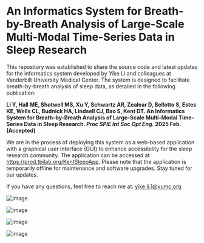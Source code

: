 # An Informatics System for Breath-by-Breath Analysis of Large-Scale Multi-Modal Time-Series Data in Sleep Research 

This repository was established to share the source code and latest updates for the informatics system developed by Yike Li and colleagues at Vanderbilt University Medical Center. The system is designed to facilitate breath-by-breath analysis of sleep data, as detailed in the following publication: 

**Li Y, Hall ME, Shotwell MS, Xu Y, Schwartz AR, Zealear D, Bellotto S, Estes KE, Wells CL, Budnick HA, Lindsell CJ, Bao S, Kent DT. An Informatics System for Breath-by-Breath Analysis of Large-Scale Multi-Modal Time-Series Data in Sleep Research. _Proc SPIE Int Soc Opt Eng._ 2025 Feb. (Accepted)**

We are in the process of deploying this system as a web-based application with a graphical user interface (GUI) to enhance accessibility for the sleep research community. The application can be accessed at https://prod.tbilab.org/KentSleepApp. Please note that the application is temporarily offline for maintenance and software upgrades. Stay tuned for our updates.

If you have any questions, feel free to reach me at: yike.li.1@vumc.org

![image](https://github.com/user-attachments/assets/7e9d71fe-3ea0-4901-8e72-4900a0753c7c)


![image](https://github.com/user-attachments/assets/ccd7a0ba-3e89-4bcc-9056-5fb22b4a7a2c)


![image](https://github.com/user-attachments/assets/9062b118-30d9-40de-80c1-70564d7522d6)


![image](https://github.com/user-attachments/assets/8fe390da-3cb0-4445-b35a-78c850074743)
